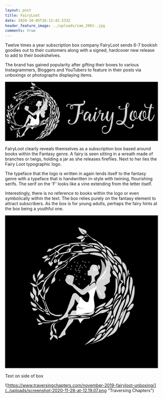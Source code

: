 ```yaml
---
layout: post
title: FairyLoot
date: 2020-10-05T16:13:43.533Z
header_feature_image: ../uploads/sam_2961-.jpg
comments: true
---
```

Twelve times a year subscription box company FairyLoot sends 6-7 bookish goodies out to their customers along with a signed, hardcover new release to add to their bookshelves.

The brand has gained popularity after gifting their boxes to various Instagrammers, Bloggers and YouTubers to feature in their posts via unboxings or photographs displaying items. 

![Fairyloot.com](../uploads/fairyloot.png "Fairyloot")

FairyLoot clearly reveals themselves as a subscription box based around books within the Fantasy genre. A fairy is seen sitting in a wreath made of branches or twigs, holding a jar as she releases fireflies. Next to her lies the Fairy Loot typographic logo.

The typeface that the logo is written in again lends itself to the fantasy genre with a typeface that is handwritten in-style with twining, flourishing serifs. The serif on the 'F' looks like a vine extending from the letter itself. 

Interestingly, there is no reference to books within the logo or even symbolically within the text. The box relies purely on the fantasy element to attract subscribers. As the box is for young adults, perhaps the fairy hints at the box being a youthful one.

![Fairyloot](../uploads/fairyloot.jpg "Fairyloot")

Text on side of box

![https://www.traversingchapters.com/november-2019-fairyloot-unboxing/](../uploads/screenshot-2020-11-28-at-12.19.07.png "Traversing Chapters")